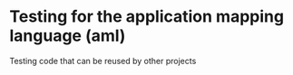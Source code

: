 # Testing for the application mapping language (aml)

Testing code that can be reused by other projects

